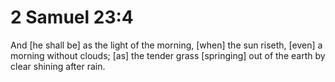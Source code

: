 # 2 Samuel 23:4

And [he shall be] as the light of the morning, [when] the sun riseth, [even] a morning without clouds; [as] the tender grass [springing] out of the earth by clear shining after rain.